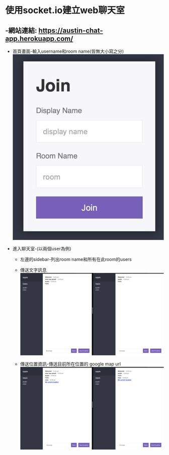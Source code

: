# 使用socket.io建立web聊天室

## -網站連結: <https://austin-chat-app.herokuapp.com/>

* 首頁畫面-輸入username和room name(皆無大小寫之分)
   ![homepage](./public/img/index.png)

* 進入聊天室-(以兩個user為例)

   * 左邊的sidebar-列出room name和所有在此room的users

   * 傳送文字訊息
      ![sendMessage](./public/img/sendMessage.png)

   * 傳送位置資訊-傳送目前所在位置的 google map url
      ![sendLocation](./public/img/sendLocation.png)
